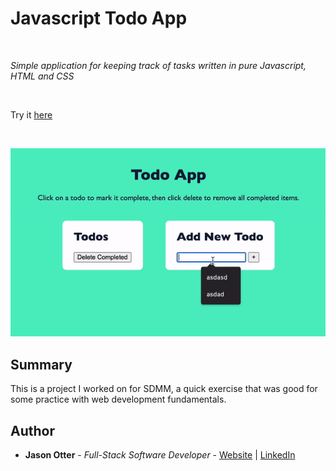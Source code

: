 # Javascript Todo App

<br>

_Simple application for keeping track of tasks written in pure Javascript, HTML and CSS_

<br>

Try it [here](https://j-otterbox.github.io/todo-app/)

<br>

![Todo App Screenshot](https://github.com/j-otterbox/todo-app/blob/main/todo-app-demo.gif "Todo App in use")

## Summary

This is a project I worked on for SDMM, a quick exercise that was good for some practice with web development fundamentals.

## Author

* **Jason Otter** - *Full-Stack Software Developer* - [Website](https://jason-otter.netlify.app/) | [LinkedIn](https://www.linkedin.com/in/jason-otter/)
